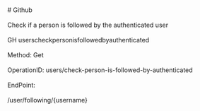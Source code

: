 <br>#     Github</br>
<br>Check if a person is followed by the authenticated user</br>
<br>GH userscheckpersonisfollowedbyauthenticated</br>
<br>Method: Get</br>
<br>OperationID: users/check-person-is-followed-by-authenticated</br>
<br>EndPoint:</br>
<br>/user/following/{username}</br>
